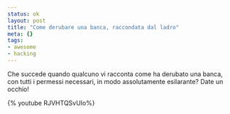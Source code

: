 ```yaml
--- 
status: ok
layout: post
title: "Come derubare una banca, raccondata dal ladro"
meta: {}
tags: 
- awesome
- hacking
---
```


Che succede quando qualcuno vi racconta come ha derubato una banca, con tutti i permessi necessari, in modo assolutamente esilarante? Date un occhio!  
 
{% youtube RJVHTQSvUIo%}  

